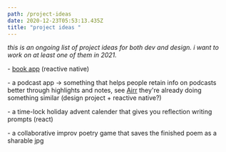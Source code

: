 ```yaml
---
path: /project-ideas
date: 2020-12-23T05:53:13.435Z
title: "project ideas "
---
```

*this is an ongoing list of project ideas for both dev and design. i want to work on at least one of them in 2021.*

\- [book app](https://www.instamobile.io/react-native-tutorials/react-native-app-ideas-beginners/) (reactive native) 

\- a podcast app -> something that helps people retain info on podcasts better through highlights and notes, see [Airr](https://www.airr.io/) they're already doing something similar (design project + reactive native?) 

\- a time-lock holiday advent calender that gives you reflection writing prompts (react) 

\- a collaborative improv poetry game that saves the finished poem as a sharable jpg